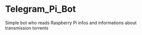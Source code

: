 # Telegram_Pi_Bot
Simple bot who reads Raspberry Pi infos and informations about transmission torrents
